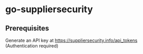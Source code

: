 # go-suppliersecurity

## Prerequisites

Generate an API key at https://suppliersecurity.info/api_tokens (Authentication required)
